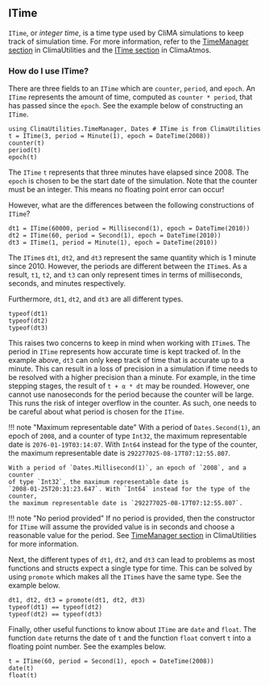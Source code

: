 ## ITime

`ITime`, or _integer time_, is a time type used by CliMA simulations to keep
track of simulation time. For more information, refer to the
[TimeManager section](https://clima.github.io/ClimaUtilities.jl/dev/timemanager/)
in ClimaUtilities and the
[ITime section](https://clima.github.io/ClimaAtmos.jl/dev/itime/) in ClimaAtmos.

### How do I use ITime?

There are three fields to an `ITime` which are `counter`, `period`, and `epoch`.
An `ITime` represents the amount of time, computed as `counter * period`, that
has passed since the `epoch`. See the example below of constructing an `ITime`.

```@repl itime
using ClimaUtilities.TimeManager, Dates # ITime is from ClimaUtilities
t = ITime(3, period = Minute(1), epoch = DateTime(2008))
counter(t)
period(t)
epoch(t)
```

The `ITime` `t` represents that three minutes have elapsed since 2008. The
`epoch` is chosen to be the start date of the simulation. Note that the counter
must be an integer. This means no floating point error can occur!

However, what are the differences between the following constructions of
`ITime`?

```@repl itime
dt1 = ITime(60000, period = Millisecond(1), epoch = DateTime(2010))
dt2 = ITime(60, period = Second(1), epoch = DateTime(2010))
dt3 = ITime(1, period = Minute(1), epoch = DateTime(2010))
```

The `ITime`s `dt1`, `dt2`, and `dt3` represent the same quantity which is 1
minute since 2010. However, the periods are different between the `ITime`s. As a
result, `t1`, `t2`, and `t3` can only represent times in terms of milliseconds,
seconds, and minutes respectively.

Furthermore, `dt1`, `dt2`, and `dt3` are all different types.
```@repl itime
typeof(dt1)
typeof(dt2)
typeof(dt3)
```

This raises two concerns to keep in mind when working with `ITime`s. The period
in `ITime` represents how accurate time is kept tracked of. In the example
above, `dt3` can only keep track of time that is accurate up to a minute.  This
can result in a loss of precision in a simulation if time needs to be resolved
with a higher precision than a minute. For example, in the time stepping stages,
the result of `t + α * dt` may be rounded. However, one cannot use nanoseconds
for the period because the counter will be large. This runs the risk of integer
overflow in the counter. As such, one needs to be careful about what period is
chosen for the `ITime`.

!!! note "Maximum representable date"
    With a period of `Dates.Second(1)`, an epoch of `2008`, and a counter of
    type `Int32`, the maximum representable date is `2076-01-19T03:14:07`. With
    `Int64` instead for the type of the counter, the maximum representable date is
    `292277025-08-17T07:12:55.807`.

    With a period of `Dates.Millisecond(1)`, an epoch of `2008`, and a counter
    of type `Int32`, the maximum representable date is
    `2008-01-25T20:31:23.647`. With `Int64` instead for the type of the counter,
    the maximum representable date is `292277025-08-17T07:12:55.807`.

!!! note "No period provided"
    If no period is provided, then the constructor for `ITime` will assume the
    provided value is in seconds and choose a reasonable value for the period.
    See
    [TimeManager section](https://clima.github.io/ClimaUtilities.jl/dev/timemanager/)
    in ClimaUtilities for more information.

Next, the different types of `dt1`, `dt2`, and `dt3` can lead to problems as
most functions and structs expect a single type for time. This can be solved
by using `promote` which makes all the `ITime`s have the same type. See the
example below.

```@repl itime
dt1, dt2, dt3 = promote(dt1, dt2, dt3)
typeof(dt1) == typeof(dt2)
typeof(dt2) == typeof(dt3)
```

Finally, other useful functions to know about `ITime` are `date` and `float`.
The function `date` returns the date of `t` and the function `float` convert `t`
into a floating point number. See the examples below.

```@repl itime
t = ITime(60, period = Second(1), epoch = DateTime(2008))
date(t)
float(t)
```
